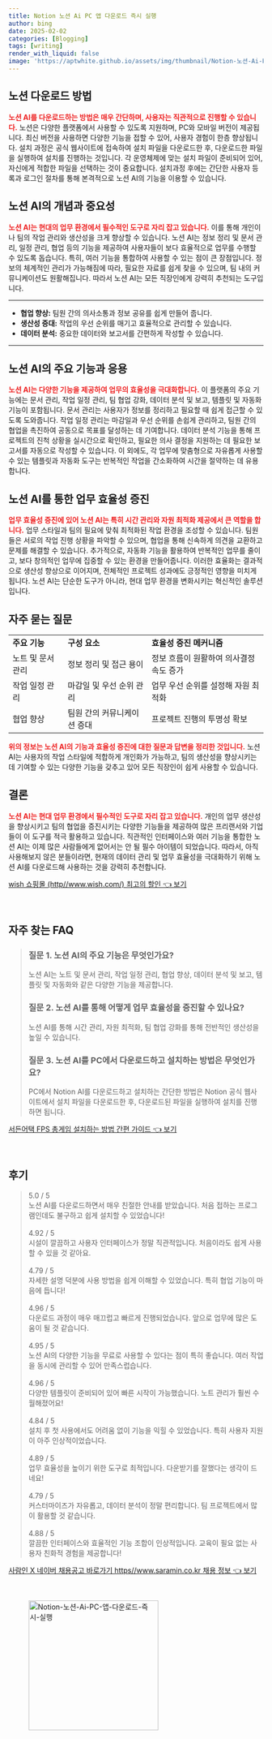```yaml
---
title: Notion 노션 Ai PC 앱 다운로드 즉시 실행
author: bing
date: 2025-02-02
categories: [Blogging]
tags: [writing]
render_with_liquid: false
image: 'https://aptwhite.github.io/assets/img/thumbnail/Notion-노션-Ai-PC-앱-다운로드-즉시-실행.webp'
---
```



<h2 id='노션다운로드방법'>노션 다운로드 방법</h2>

<p><b><span style="color: #ee2323;">노션 AI를 다운로드하는 방법은 매우 간단하며, 사용자는 직관적으로 진행할 수 있습니다.</span></b> 노션은 다양한 플랫폼에서 사용할 수 있도록 지원하며, PC와 모바일 버전이 제공됩니다. 최신 버전을 사용하면 다양한 기능을 접할 수 있어, 사용자 경험이 한층 향상됩니다. 설치 과정은 공식 웹사이트에 접속하여 설치 파일을 다운로드한 후, 다운로드한 파일을 실행하여 설치를 진행하는 것입니다. 각 운영체제에 맞는 설치 파일이 준비되어 있어, 자신에게 적합한 파일을 선택하는 것이 중요합니다. 설치과정 후에는 간단한 사용자 등록과 로그인 절차를 통해 본격적으로 노션 AI의 기능을 이용할 수 있습니다.</p>

<h2 id='노션AI의중요성'>노션 AI의 개념과 중요성</h2>

<p><b><span style="color: #ee2323;">노션 AI는 현대의 업무 환경에서 필수적인 도구로 자리 잡고 있습니다.</span></b> 이를 통해 개인이나 팀의 작업 관리와 생산성을 크게 향상할 수 있습니다. 노션 AI는 정보 정리 및 문서 관리, 일정 관리, 협업 등의 기능을 제공하여 사용자들이 보다 효율적으로 업무를 수행할 수 있도록 돕습니다. 특히, 여러 기능을 통합하여 사용할 수 있는 점이 큰 장점입니다. 정보의 체계적인 관리가 가능해짐에 따라, 필요한 자료를 쉽게 찾을 수 있으며, 팀 내의 커뮤니케이션도 원활해집니다. 따라서 노션 AI는 모든 직장인에게 강력히 추천되는 도구입니다.</p>

<hr />

<ul>
    <li><b>협업 향상:</b> 팀원 간의 의사소통과 정보 공유를 쉽게 만들어 줍니다.</li>
    <li><b>생산성 증대:</b> 작업의 우선 순위를 매기고 효율적으로 관리할 수 있습니다.</li>
    <li><b>데이터 분석:</b> 중요한 데이터와 보고서를 간편하게 작성할 수 있습니다.</li>
</ul>

<hr />

<h2 id='주요기능'>노션 AI의 주요 기능과 응용</h2>

<p><b><span style="color: #ee2323;">노션 AI는 다양한 기능을 제공하여 업무의 효율성을 극대화합니다.</span></b> 이 플랫폼의 주요 기능에는 문서 관리, 작업 일정 관리, 팀 협업 강화, 데이터 분석 및 보고, 템플릿 및 자동화 기능이 포함됩니다. 문서 관리는 사용자가 정보를 정리하고 필요할 때 쉽게 접근할 수 있도록 도와줍니다. 작업 일정 관리는 마감일과 우선 순위를 손쉽게 관리하고, 팀원 간의 협업을 촉진하여 공동으로 목표를 달성하는 데 기여합니다. 데이터 분석 기능을 통해 프로젝트의 진척 상황을 실시간으로 확인하고, 필요한 의사 결정을 지원하는 데 필요한 보고서를 자동으로 작성할 수 있습니다. 이 외에도, 각 업무에 맞춤형으로 자유롭게 사용할 수 있는 템플릿과 자동화 도구는 반복적인 작업을 간소화하여 시간을 절약하는 데 유용합니다.</p>

<h2 id='업무효율성'>노션 AI를 통한 업무 효율성 증진</h2>

<p><b><span style="color: #ee2323;">업무 효율성 증진에 있어 노션 AI는 특히 시간 관리와 자원 최적화 제공에서 큰 역할을 합니다.</span></b> 업무 스타일과 팀의 필요에 맞춰 최적화된 작업 환경을 조성할 수 있습니다. 팀원들은 서로의 작업 진행 상황을 파악할 수 있으며, 협업을 통해 신속하게 의견을 교환하고 문제를 해결할 수 있습니다. 추가적으로, 자동화 기능을 활용하여 반복적인 업무를 줄이고, 보다 창의적인 업무에 집중할 수 있는 환경을 만들어줍니다. 이러한 효율화는 결과적으로 생산성 향상으로 이어지며, 전체적인 프로젝트 성과에도 긍정적인 영향을 미치게 됩니다. 노션 AI는 단순한 도구가 아니라, 현대 업무 환경을 변화시키는 혁신적인 솔루션입니다.</p>

<h2 id='자주묻는질문'>자주 묻는 질문</h2>

<table>
    <tr>
        <td><b>주요 기능</b></td>
        <td><b>구성 요소</b></td>
        <td><b>효율성 증진 메커니즘</b></td>
    </tr>
    <tr>
        <td>노트 및 문서 관리</td>
        <td>정보 정리 및 접근 용이</td>
        <td>정보 흐름이 원활하여 의사결정 속도 증가</td>
    </tr>
    <tr>
        <td>작업 일정 관리</td>
        <td>마감일 및 우선 순위 관리</td>
        <td>업무 우선 순위를 설정해 자원 최적화</td>
    </tr>
    <tr>
        <td>협업 향상</td>
        <td>팀원 간의 커뮤니케이션 증대</td>
        <td>프로젝트 진행의 투명성 확보</td>
    </tr>
</table>

<p><b><span style="color: #ee2323;">위의 정보는 노션 AI의 기능과 효율성 증진에 대한 질문과 답변을 정리한 것입니다.</span></b> 노션 AI는 사용자의 작업 스타일에 적합하게 개인화가 가능하고, 팀의 생산성을 향상시키는 데 기여할 수 있는 다양한 기능을 갖추고 있어 모든 직장인이 쉽게 사용할 수 있습니다.</p>

<h2 id='결론'>결론</h2>

<p><b><span style="color: #ee2323;">노션 AI는 현대 업무 환경에서 필수적인 도구로 자리 잡고 있습니다.</span></b> 개인의 업무 생산성을 향상시키고 팀의 협업을 증진시키는 다양한 기능들을 제공하여 많은 프리랜서와 기업들이 이 도구를 적극 활용하고 있습니다. 직관적인 인터페이스와 여러 기능을 통합한 노션 AI는 이제 많은 사람들에게 없어서는 안 될 필수 아이템이 되었습니다. 따라서, 아직 사용해보지 않은 분들이라면, 현재의 데이터 관리 및 업무 효율성을 극대화하기 위해 노션 AI를 다운로드해 사용하는 것을 강력히 추천합니다.</p>


<p><a class="click-button" title="wish 쇼핑몰 (http//www.wish.com/) 최고의 할인" href="https://aptwhite.github.io/posts/wish-%EC%87%BC%ED%95%91%EB%AA%B0-(httpwww.wish.com)-%EC%B5%9C%EA%B3%A0%EC%9D%98-%ED%95%A0%EC%9D%B8/" rel="dofollow">wish 쇼핑몰 (http//www.wish.com/) 최고의 할인 👈 보기</a></p><br>
<h2 id='자주_찾는_FAQ'>자주 찾는 FAQ</h2>
<div itemscope="" itemtype="https://schema.org/FAQPage"> 
<blockquote> 
<div itemscope="" itemprop="mainEntity" itemtype="https://schema.org/Question"> 
<h3 itemprop="name">질문 1. 노션 AI의 주요 기능은 무엇인가요?</h3> 
<div itemscope="" itemprop="acceptedAnswer" itemtype="https://schema.org/Answer"> 
<span itemprop="text"> 
<p>노션 AI는 노트 및 문서 관리, 작업 일정 관리, 협업 향상, 데이터 분석 및 보고, 템플릿 및 자동화와 같은 다양한 기능을 제공합니다.</p> 
</span> 
</div> 
</div> 

<div itemscope="" itemprop="mainEntity" itemtype="https://schema.org/Question"> 
<h3 itemprop="name">질문 2. 노션 AI를 통해 어떻게 업무 효율성을 증진할 수 있나요?</h3> 
<div itemscope="" itemprop="acceptedAnswer" itemtype="https://schema.org/Answer"> 
<span itemprop="text"> 
<p>노션 AI를 통해 시간 관리, 자원 최적화, 팀 협업 강화를 통해 전반적인 생산성을 높일 수 있습니다.</p> 
</span> 
</div> 
</div> 

<div itemscope="" itemprop="mainEntity" itemtype="https://schema.org/Question"> 
<h3 itemprop="name">질문 3. 노션 AI를 PC에서 다운로드하고 설치하는 방법은 무엇인가요?</h3> 
<div itemscope="" itemprop="acceptedAnswer" itemtype="https://schema.org/Answer"> 
<span itemprop="text"> 
<p>PC에서 Notion AI를 다운로드하고 설치하는 간단한 방법은 Notion 공식 웹사이트에서 설치 파일을 다운로드한 후, 다운로드된 파일을 실행하여 설치를 진행하면 됩니다.</p> 
</span> 
</div> 
</div> 
</blockquote> 
</div>
<p><a class="click-button" title="서든어택 FPS 총게임 설치하는 방법 간편 가이드" href="https://aptwhite.github.io/posts/%EC%84%9C%EB%93%A0%EC%96%B4%ED%83%9D-FPS-%EC%B4%9D%EA%B2%8C%EC%9E%84-%EC%84%A4%EC%B9%98%ED%95%98%EB%8A%94-%EB%B0%A9%EB%B2%95-%EA%B0%84%ED%8E%B8-%EA%B0%80%EC%9D%B4%EB%93%9C/" rel="dofollow">서든어택 FPS 총게임 설치하는 방법 간편 가이드 👈 보기</a></p><br>
<h2 id='후기'>후기</h2>
<div itemscope itemtype="https://schema.org/Product">
  <blockquote>
  <div itemprop="review" itemscope itemtype="https://schema.org/Review">
      <div itemprop="reviewRating" itemscope itemtype="https://schema.org/Rating"> <span itemprop="ratingValue">5.0</span> / <span itemprop="bestRating">5</span> </div>
      <span itemprop="reviewBody">노션 AI를 다운로드하면서 매우 친절한 안내를 받았습니다. 처음 접하는 프로그램인데도 불구하고 쉽게 설치할 수 있었습니다!</span>
  </div>
  <br>
  <div itemprop="review" itemscope itemtype="https://schema.org/Review">
      <div itemprop="reviewRating" itemscope itemtype="https://schema.org/Rating"> <span itemprop="ratingValue">4.92</span> / <span itemprop="bestRating">5</span> </div>
      <span itemprop="reviewBody">시설이 깔끔하고 사용자 인터페이스가 정말 직관적입니다. 처음이라도 쉽게 사용할 수 있을 것 같아요.</span>
  </div>
  <br>
  <div itemprop="review" itemscope itemtype="https://schema.org/Review">
      <div itemprop="reviewRating" itemscope itemtype="https://schema.org/Rating"> <span itemprop="ratingValue">4.79</span> / <span itemprop="bestRating">5</span> </div>
      <span itemprop="reviewBody">자세한 설명 덕분에 사용 방법을 쉽게 이해할 수 있었습니다. 특히 협업 기능이 마음에 듭니다!</span>
  </div>
  <br>
  <div itemprop="review" itemscope itemtype="https://schema.org/Review">
      <div itemprop="reviewRating" itemscope itemtype="https://schema.org/Rating"> <span itemprop="ratingValue">4.96</span> / <span itemprop="bestRating">5</span> </div>
      <span itemprop="reviewBody">다운로드 과정이 매우 매끄럽고 빠르게 진행되었습니다. 앞으로 업무에 많은 도움이 될 것 같습니다.</span>
  </div>
  <br>
  <div itemprop="review" itemscope itemtype="https://schema.org/Review">
      <div itemprop="reviewRating" itemscope itemtype="https://schema.org/Rating"> <span itemprop="ratingValue">4.95</span> / <span itemprop="bestRating">5</span> </div>
      <span itemprop="reviewBody">노션 AI의 다양한 기능을 무료로 사용할 수 있다는 점이 특히 좋습니다. 여러 작업을 동시에 관리할 수 있어 만족스럽습니다.</span>
  </div>
  <br>
  <div itemprop="review" itemscope itemtype="https://schema.org/Review">
      <div itemprop="reviewRating" itemscope itemtype="https://schema.org/Rating"> <span itemprop="ratingValue">4.96</span> / <span itemprop="bestRating">5</span> </div>
      <span itemprop="reviewBody">다양한 템플릿이 준비되어 있어 빠른 시작이 가능했습니다. 노트 관리가 훨씬 수월해졌어요!</span>
  </div>
  <br>
  <div itemprop="review" itemscope itemtype="https://schema.org/Review">
      <div itemprop="reviewRating" itemscope itemtype="https://schema.org/Rating"> <span itemprop="ratingValue">4.84</span> / <span itemprop="bestRating">5</span> </div>
      <span itemprop="reviewBody">설치 후 첫 사용에서도 어려움 없이 기능을 익힐 수 있었습니다. 특히 사용자 지원이 아주 인상적이었습니다.</span>
  </div>
  <br>
  <div itemprop="review" itemscope itemtype="https://schema.org/Review">
      <div itemprop="reviewRating" itemscope itemtype="https://schema.org/Rating"> <span itemprop="ratingValue">4.89</span> / <span itemprop="bestRating">5</span> </div>
      <span itemprop="reviewBody">업무 효율성을 높이기 위한 도구로 최적입니다. 다운받기를 잘했다는 생각이 드네요!</span>
  </div>
  <br>
  <div itemprop="review" itemscope itemtype="https://schema.org/Review">
      <div itemprop="reviewRating" itemscope itemtype="https://schema.org/Rating"> <span itemprop="ratingValue">4.79</span> / <span itemprop="bestRating">5</span> </div>
      <span itemprop="reviewBody">커스터마이즈가 자유롭고, 데이터 분석이 정말 편리합니다. 팀 프로젝트에서 많이 활용할 것 같습니다.</span>
  </div>
  <br>
  <div itemprop="review" itemscope itemtype="https://schema.org/Review">
      <div itemprop="reviewRating" itemscope itemtype="https://schema.org/Rating"> <span itemprop="ratingValue">4.88</span> / <span itemprop="bestRating">5</span> </div>
      <span itemprop="reviewBody">깔끔한 인터페이스와 효율적인 기능 조합이 인상적입니다. 교육이 필요 없는 사용자 친화적 경험을 제공합니다!</span>
  </div>
  </blockquote>
</div>
<p><a class="click-button" title="사람인 X 네이버 채용공고 바로가기 https//www.saramin.co.kr 채용 정보" href="https://aptwhite.github.io/posts/%EC%82%AC%EB%9E%8C%EC%9D%B8-X-%EB%84%A4%EC%9D%B4%EB%B2%84-%EC%B1%84%EC%9A%A9%EA%B3%B5%EA%B3%A0-%EB%B0%94%EB%A1%9C%EA%B0%80%EA%B8%B0-httpswww.saramin.co.kr-%EC%B1%84%EC%9A%A9-%EC%A0%95%EB%B3%B4/" rel="dofollow">사람인 X 네이버 채용공고 바로가기 https//www.saramin.co.kr 채용 정보 👈 보기</a></p><br>
<figure class="image"><img src="https://aptwhite.github.io/assets/img/thumbnail/Notion-노션-Ai-PC-앱-다운로드-즉시-실행.webp" alt="Notion-노션-Ai-PC-앱-다운로드-즉시-실행" width="256" height="256"></figure>